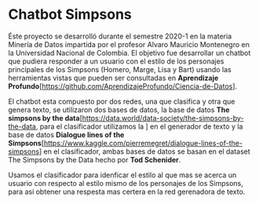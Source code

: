 # Chatbot Simpsons

Éste proyecto se desarrolló durante el semestre 2020-1 en la materia Minería de Datos impartida por el profesor Alvaro Mauricio Montenegro en la Universidad Nacional de Colombia. El objetivo fue desarrollar un chatbot que pudiera responder a un usuario con el estilo de los personajes principales de los Simpsons (Homero, Marge, Lisa y Bart) usando las herramientas vistas que pueden ser consultadas en __Aprendizaje Profundo__[https://github.com/AprendizajeProfundo/Ciencia-de-Datos].

El chatbot esta compuesto por dos redes, una que clasifica y otra que genera texto, se utilizaron dos bases de datos, la base de datos __The simpsons by the data__[https://data.world/data-society/the-simpsons-by-the-data, para el clasificador utilizamos la ] en el generador de texto y la base de datos __Dialogue lines of the Simpsons__[https://www.kaggle.com/pierremegret/dialogue-lines-of-the-simpsons] en el clasificador, ambas bases de datos se basan en el dataset The Simpsons by the Data hecho por __Tod Schenider__.

Usamos el clasificador para idenficar el estilo al que mas se acerca un usuario con respecto al estilo mismo de los personajes de los Simpsons, para así obtener una respesta mas certera en la red gerenadora de texto.


